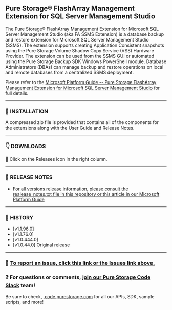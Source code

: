 ## Pure Storage® FlashArray Management Extension for SQL Server Management Studio

The Pure Storage® FlashArray Management Extension for Microsoft SQL Server Management Studio (aka FA SSMS Extension) is a database backup and restore extension for Microsoft SQL Server Management Studio (SSMS). The extension supports creating Application Consistent snapshots using the Pure Storage Volume Shadow Copy Service (VSS) Hardware Provider. The extension can be used from the SSMS GUI or automated using the Pure Storage Backup SDK Windows PowerShell module. Database Administrators (DBAs) can manage backup and restore operations on local and remote databases from a centralized SSMS deployment.

Please refer to the [Microsoft Platform Guide -- Pure Storage FlashArray Management Extension for Microsoft SQL Server Management Studio](https://support.purestorage.com/Solutions/Microsoft_Platform_Guide/bbb_Microsoft_Integration_Releases/Pure_Storage_FlashArray_Management_Extension_for_Microsoft_SQL_Server_Management_Studio) for full details.

<!-- wp:separator -->
<hr class="wp-block-separator"/>
<!-- /wp:separator -->

### :floppy_disk: INSTALLATION
A compressed zip file is provided that contains all of the components for the extensions along with the User Guide and Release Notes.

<!-- wp:separator -->
<hr class="wp-block-separator"/>
<!-- /wp:separator -->

### :point_down: DOWNLOADS
:small_orange_diamond: Click on the Releases icon in the right column.

<!-- wp:separator -->
<hr class="wp-block-separator"/>
<!-- /wp:separator -->

### :paperclip: RELEASE NOTES
- [For all versions release information, please consult the realease_notes.txt file in this repository or this article in our Microsoft Platform Guide](https://support.purestorage.com/Solutions/Microsoft_Platform_Guide/bbb_Microsoft_Integration_Releases/Pure_Storage_FlashArray_Management_Extension_for_Microsoft_SQL_Server_Management_Studio)

<!-- wp:separator -->
<hr class="wp-block-separator"/>
<!-- /wp:separator -->

### :date: HISTORY
* [v1.1.96.0]
* [v1.1.76.0]
* [v1.0.444.0]
* [v1.0.44.0] Original release

<!-- wp:separator -->
<hr class="wp-block-separator"/>
<!-- /wp:separator -->

<!-- wp:paragraph -->
### :wrench: <a href="https://github.com/PureStorage-Connect/FlashArray-SQLServer-SSMS-Extension/issues">To report an issue, click this link or the Issues link above.</a>
<!-- /wp:paragraph -->

<!-- wp:paragraph -->
### :question: For questions or comments,&nbsp;<a href="https://codeinvite.purestorage.com/">join our Pure Storage Code Slack</a>&nbsp;team!
<!-- /wp:paragraph -->

<!-- wp:paragraph -->
Be sure to check,&nbsp;<a href="https://code.purestorage.com/"> code.purestorage.com</a> for all our APIs, SDK, sample scripts, and more!
<!-- /wp:paragraph -->